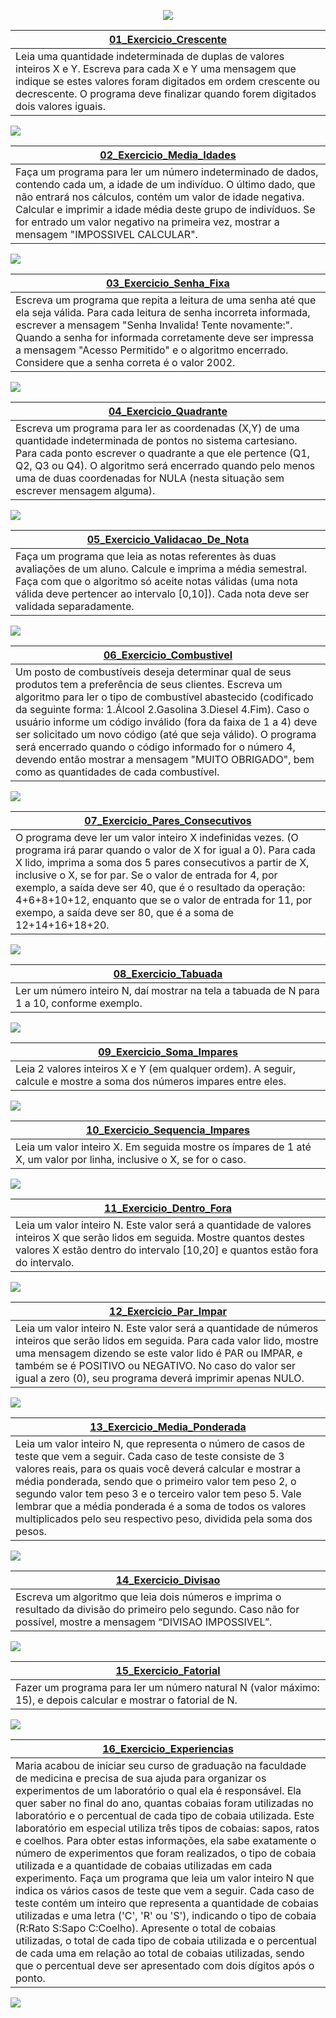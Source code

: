 <p align='center'><a href="https://github.com/HenriqueJRodrigues/Exercicios-Logica-de-Programacao/tree/main/03_Estruturas_Repetitivas"><img src="https://raw.githubusercontent.com/HenriqueJRodrigues/Exercicios-Logica-de-Programacao/main/Assets/banners/bannerrepetitivas.jpg" /></a></p>

|  <a href="https://github.com/HenriqueJRodrigues/Exercicios-Logica-de-Programacao/blob/main/03_Estruturas_Repetitivas/01_Exercicio_Crescente.ALG">01_Exercicio_Crescente</a>|
| ---------------------- | 
|Leia uma quantidade indeterminada de duplas de valores inteiros X e Y. Escreva para cada X e Y uma mensagem que indique se estes valores foram digitados em ordem crescente ou decrescente. O programa deve finalizar quando forem digitados dois valores iguais. <br>|

<img  src="https://github.com/HenriqueJRodrigues/Exercicios-Logica-de-Programacao/blob/main/03_Estruturas_Repetitivas/01_Exercicio_Crescente.ALG"/><br>

|  <a href="https://github.com/HenriqueJRodrigues/Exercicios-Logica-de-Programacao/blob/main/03_Estruturas_Repetitivas/02_Exercicio_Media_Idades.ALG">02_Exercicio_Media_Idades</a> |
| ---------------------- | 
|Faça um programa para ler um número indeterminado de dados, contendo cada um, a idade de um indivíduo. O último dado, que não entrará nos cálculos, contém um valor de idade negativa. Calcular e imprimir a idade média deste grupo de indivíduos. Se for entrado um valor negativo na primeira vez, mostrar a mensagem "IMPOSSIVEL CALCULAR".<br>|

<img  src="https://github.com/HenriqueJRodrigues/Exercicios-Logica-de-Programacao/blob/main/Assets/03_Estruturas_Repetitivas/02_Exercicio_Media_Idades.gif"/><br>

|  <a href="https://github.com/HenriqueJRodrigues/Exercicios-Logica-de-Programacao/blob/main/03_Estruturas_Repetitivas/03_Exercicio_Senha_Fixa.ALG">03_Exercicio_Senha_Fixa</a> |
| ---------------------- | 
|Escreva um programa que repita a leitura de uma senha até que ela seja válida. Para cada leitura de senha incorreta informada, escrever a mensagem "Senha Invalida! Tente novamente:". Quando a senha for informada corretamente deve ser impressa a mensagem "Acesso Permitido" e o algoritmo encerrado. Considere que a senha correta é o valor 2002.<br>|

<img  src="https://github.com/HenriqueJRodrigues/Exercicios-Logica-de-Programacao/blob/main/Assets/03_Estruturas_Repetitivas/03_Exercicio_Senha_Fixa.gif"/><br>

|  <a href="https://github.com/HenriqueJRodrigues/Exercicios-Logica-de-Programacao/blob/main/03_Estruturas_Repetitivas/04_Exercicio_Quadrante.ALG">04_Exercicio_Quadrante</a> |
| ---------------------- | 
|Escreva um programa para ler as coordenadas (X,Y) de uma quantidade indeterminada de pontos no sistema cartesiano. Para cada ponto escrever o quadrante a que ele pertence (Q1, Q2, Q3 ou Q4). O algoritmo será encerrado quando pelo menos uma de duas coordenadas for NULA (nesta situação sem escrever mensagem alguma).<br>|

<img  src="https://github.com/HenriqueJRodrigues/Exercicios-Logica-de-Programacao/blob/main/Assets/03_Estruturas_Repetitivas/04_Exercicio_Quadrante.gif"/><br>

|  <a href="https://github.com/HenriqueJRodrigues/Exercicios-Logica-de-Programacao/blob/main/03_Estruturas_Repetitivas/05_Exercicio_Validacao_De_Nota.ALG">05_Exercicio_Validacao_De_Nota</a> |
| ---------------------- | 
|Faça um programa que leia as notas referentes às duas avaliações de um aluno. Calcule e imprima a média semestral. Faça com que o algoritmo só aceite notas válidas (uma nota válida deve pertencer ao intervalo [0,10]). Cada nota deve ser validada separadamente.<br>|

<img  src="https://github.com/HenriqueJRodrigues/Exercicios-Logica-de-Programacao/blob/main/Assets/03_Estruturas_Repetitivas/05_Exercicio_Validacao_De_Nota.gif"/><br>

|  <a href="https://github.com/HenriqueJRodrigues/Exercicios-Logica-de-Programacao/blob/main/03_Estruturas_Repetitivas/06_Exercicio_Combustivel.ALG">06_Exercicio_Combustivel</a> |
| ---------------------- | 
|Um posto de combustíveis deseja determinar qual de seus produtos tem a preferência de seus clientes. Escreva um algoritmo para ler o tipo de combustível abastecido (codificado da seguinte forma: 1.Álcool 2.Gasolina 3.Diesel 4.Fim). Caso o usuário informe um código inválido (fora da faixa de 1 a 4) deve ser solicitado um novo código (até que seja válido). O programa será encerrado quando o código informado for o número 4, devendo então mostrar a mensagem "MUITO OBRIGADO", bem como as quantidades de cada combustível.<br>| 

<img  src="https://github.com/HenriqueJRodrigues/Exercicios-Logica-de-Programacao/blob/main/Assets/03_Estruturas_Repetitivas/06_Exercicio_Combustivel.gif"/><br>

|  <a href="https://github.com/HenriqueJRodrigues/Exercicios-Logica-de-Programacao/blob/main/03_Estruturas_Repetitivas/07_Exercicio_Pares_Consecutivos.ALG">07_Exercicio_Pares_Consecutivos</a> |
| ---------------------- | 
|O programa deve ler um valor inteiro X indefinidas vezes. (O programa irá parar quando o valor de X for igual a 0). Para cada X lido, imprima a soma dos 5 pares consecutivos a partir de X, inclusive o X, se for par. Se o valor de entrada for 4, por exemplo, a saída deve ser 40, que é o resultado da operação: 4+6+8+10+12, enquanto que se o valor de entrada for 11, por exempo, a saída deve ser 80, que é a soma de 12+14+16+18+20.<br>|

<img  src="https://github.com/HenriqueJRodrigues/Exercicios-Logica-de-Programacao/blob/main/Assets/03_Estruturas_Repetitivas/07_Exercicio_Pares_Consecutivos.gif"/><br>

|  <a href="https://github.com/HenriqueJRodrigues/Exercicios-Logica-de-Programacao/blob/main/03_Estruturas_Repetitivas/08_Exercicio_Tabuada.ALG">08_Exercicio_Tabuada</a> |
| ---------------------- | 
|Ler um número inteiro N, daí mostrar na tela a tabuada de N para 1 a 10, conforme exemplo.<br>|

<img  src="https://github.com/HenriqueJRodrigues/Exercicios-Logica-de-Programacao/blob/main/Assets/03_Estruturas_Repetitivas/08_Exercicio_Tabuada.gif"/><br>

|  <a href="https://github.com/HenriqueJRodrigues/Exercicios-Logica-de-Programacao/blob/main/03_Estruturas_Repetitivas/09_Exercicio_Soma_Impares.ALG">09_Exercicio_Soma_Impares</a> |
| ---------------------- | 
|Leia 2 valores inteiros X e Y (em qualquer ordem). A seguir, calcule e mostre a soma dos números impares entre eles.<br>|

<img  src="https://github.com/HenriqueJRodrigues/Exercicios-Logica-de-Programacao/blob/main/Assets/03_Estruturas_Repetitivas/09_Exercicio_Soma_Impares.gif"/><br>

|  <a href="https://github.com/HenriqueJRodrigues/Exercicios-Logica-de-Programacao/blob/main/03_Estruturas_Repetitivas/10_Exercicio_Sequencia_Impares.ALG">10_Exercicio_Sequencia_Impares</a> |
| ---------------------- | 
|Leia um valor inteiro X. Em seguida mostre os ímpares de 1 até X, um valor por linha, inclusive o X, se for o caso.<br>|

<img  src="https://github.com/HenriqueJRodrigues/Exercicios-Logica-de-Programacao/blob/main/Assets/03_Estruturas_Repetitivas/10_Exercicio_Sequencia_Impares.gif"/><br>

|  <a href="">11_Exercicio_Dentro_Fora</a> |
| ---------------------- | 
|Leia um valor inteiro N. Este valor será a quantidade de valores inteiros X que serão lidos em seguida. Mostre quantos destes valores X estão dentro do intervalo [10,20] e quantos estão fora do intervalo.<br>|

<img  src="https://github.com/HenriqueJRodrigues/Exercicios-Logica-de-Programacao/blob/main/Assets/03_Estruturas_Repetitivas/11_Exercicio_Dentro_Fora.gif"/><br>


|  <a href="https://github.com/HenriqueJRodrigues/Exercicios-Logica-de-Programacao/blob/main/03_Estruturas_Repetitivas/12_Exercicio_Par_Impar.ALG">12_Exercicio_Par_Impar</a> |
| ---------------------- | 
|Leia um valor inteiro N. Este valor será a quantidade de números inteiros que serão lidos em seguida. Para cada valor lido, mostre uma mensagem dizendo se este valor lido é PAR ou IMPAR, e também se é POSITIVO ou NEGATIVO. No caso do valor ser igual a zero (0), seu programa deverá imprimir apenas NULO.<br>|

<img  src="https://github.com/HenriqueJRodrigues/Exercicios-Logica-de-Programacao/blob/main/Assets/03_Estruturas_Repetitivas/12_Exercicio_Par_Impar.gif"/><br>

|  <a href="https://github.com/HenriqueJRodrigues/Exercicios-Logica-de-Programacao/blob/main/03_Estruturas_Repetitivas/13_Exercicio_Media_Ponderada.ALG">13_Exercicio_Media_Ponderada</a> |
| ---------------------- | 
|Leia um valor inteiro N, que representa o número de casos de teste que vem a seguir. Cada caso de teste consiste de 3 valores reais, para os quais você deverá calcular e mostrar a média ponderada, sendo que o primeiro valor tem peso 2, o segundo valor tem peso 3 e o terceiro valor tem peso 5. Vale lembrar que a média ponderada é a soma de todos os valores multiplicados pelo seu respectivo peso, dividida pela soma dos pesos.<br>|

<img  src="https://github.com/HenriqueJRodrigues/Exercicios-Logica-de-Programacao/blob/main/Assets/03_Estruturas_Repetitivas/13_Exercicio_Media_Ponderada.gif"/><br>

|  <a href="https://github.com/HenriqueJRodrigues/Exercicios-Logica-de-Programacao/blob/main/03_Estruturas_Repetitivas/14_Exercicio_Divisao.ALG">14_Exercicio_Divisao</a> |
| ---------------------- | 
|Escreva um algoritmo que leia dois números e imprima o resultado da divisão do primeiro pelo segundo. Caso não for possível, mostre a mensagem “DIVISAO IMPOSSIVEL”.<br>|

<img  src="https://github.com/HenriqueJRodrigues/Exercicios-Logica-de-Programacao/blob/main/Assets/03_Estruturas_Repetitivas/14_Exercicio_Divisao.gif"/><br>

|  <a href="https://github.com/HenriqueJRodrigues/Exercicios-Logica-de-Programacao/blob/main/03_Estruturas_Repetitivas/15_Exercicio_Fatorial.ALG">15_Exercicio_Fatorial</a> |
| ---------------------- | 
|Fazer um programa para ler um número natural N (valor máximo: 15), e depois calcular e mostrar o fatorial de N. <br>|

<img  src="https://github.com/HenriqueJRodrigues/Exercicios-Logica-de-Programacao/blob/main/Assets/03_Estruturas_Repetitivas/15_Exercicio_Fatorial.gif"/><br>


|  <a href="https://github.com/HenriqueJRodrigues/Exercicios-Logica-de-Programacao/blob/main/03_Estruturas_Repetitivas/16_Exercicio_Experiencias.ALG">16_Exercicio_Experiencias</a> |
| ---------------------- | 
|Maria acabou de iniciar seu curso de graduação na faculdade de medicina e precisa de sua ajuda para organizar os experimentos de um laboratório o qual ela é responsável. Ela quer saber no final do ano, quantas cobaias foram utilizadas no laboratório e o percentual de cada tipo de cobaia utilizada. Este laboratório em especial utiliza três tipos de cobaias: sapos, ratos e coelhos. Para obter estas informações, ela sabe exatamente o número de experimentos que foram realizados, o tipo de cobaia utilizada e a quantidade de cobaias utilizadas em cada experimento. Faça um programa que leia um valor inteiro N que indica os vários casos de teste que vem a seguir. Cada caso de teste contém um inteiro que representa a quantidade de cobaias utilizadas e uma letra ('C', 'R' ou 'S'), indicando o tipo de cobaia (R:Rato S:Sapo C:Coelho). Apresente o total de cobaias utilizadas, o total de cada tipo de cobaia utilizada e o percentual de cada uma em relação ao total de cobaias utilizadas, sendo que o percentual deve ser apresentado com dois dígitos após o ponto. <br>|

<img  src="https://github.com/HenriqueJRodrigues/Exercicios-Logica-de-Programacao/blob/main/Assets/03_Estruturas_Repetitivas/16_Exercicio_Experiencias.gif"/><br>

